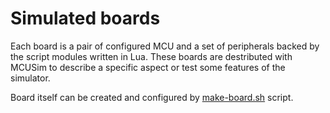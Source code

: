 Simulated boards
================
Each board is a pair of configured MCU and a set of peripherals backed by
the script modules written in Lua. These boards are destributed with MCUSim
to describe a specific aspect or test some features of the simulator.

Board itself can be created and configured by
[make-board.sh](https://github.com/dsalychev/mcusim/blob/master/scripts/make-board.sh)
script.
